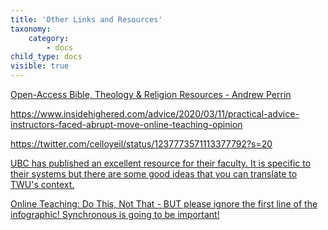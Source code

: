 ```yaml
---
title: 'Other Links and Resources'
taxonomy:
    category:
        - docs
child_type: docs
visible: true
---
```


<a class="embedly-card" data-card-controls="0" href="https://www.andrewperrin.com/2020/03/14/open-access-bible-theology-religion-resources/">Open-Access Bible, Theology & Religion Resources - Andrew Perrin</a>
<script async src="//cdn.embedly.com/widgets/platform.js" charset="UTF-8"></script>

<https://www.insidehighered.com/advice/2020/03/11/practical-advice-instructors-faced-abrupt-move-online-teaching-opinion>

<https://twitter.com/celloyeil/status/1237773571113377792?s=20>

[UBC has published an excellent resource for their faculty. It is specific to their systems but there are some good ideas that you can translate to TWU's context.](https://keepteaching.ubc.ca/)

[Online Teaching: Do This, Not That - BUT please ignore the first line of the infographic! Synchronous is going to be important!](https://alisonyang.weebly.com/blog/online-teaching-do-this-not-that)
